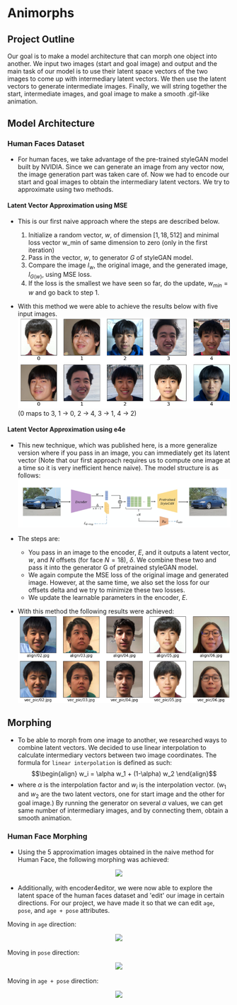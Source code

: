 # Animorphs

## __Project Outline__ 
Our goal is to make a model architecture that can morph one object into another. We input two images (start and goal image) and output and the main task of our model is to use their latent space vectors of the two images to come up with intermediary latent vectors. We then use the latent vectors to generate intermediate images. Finally, we will string together the start, intermediate images, and goal image to make a smooth .gif-like animation.

## __Model Architecture__ 

### __Human Faces Dataset__
- For human faces, we take advantage of the pre-trained styleGAN model built by NVIDIA. Since we can generate an image from any vector now, the image generation part was taken care of. Now we had to encode our start and goal images to obtain the intermediary latent vectors. We try to approximate using two methods.
#### __Latent Vector Approximation using MSE__
- This is our first naive approach where the steps are described below.
  1. Initialize a random vector, $w$, of dimension $[1, 18, 512]$ and minimal loss vector w_min of same dimension to zero (only in the first iteration)
  2. Pass in the vector, $w$, to generator $G$ of styleGAN model.
  3. Compare the image $I_{w}$, the original image, and the generated image, $I_{G(w)}$, using MSE loss.
  4. If the loss is the smallest we have seen so far, do the update, $w_{min} = w$ and go back to step 1.
   
- With this method we were able to achieve the results below with five input images.
![](./data/naive1.png)
(0 maps to 3, 1 -> 0, 2 -> 4, 3 -> 1, 4 -> 2)

#### __Latent Vector Approximation using e4e__
- This new technique, which was published here, is a more generalize version where if you pass in an image, you can immediately get its latent vector (Note that our first approach requires us to compute one image at a time so it is very inefficient hence naive). The model structure is as follows:
![](./data/model_arch.png) 
- The steps are:
  - You pass in an image to the encoder, $E$, and it outputs a latent vector, $w$, and $N$ offsets (for face $N=18$), $\delta$. We combine these two 
  and pass it into the generator G of pretrained styleGAN model.
  - We again compute the MSE loss of the original image and generated image. However, at the same time, we also set the loss for our offsets delta and we try to minimize these two losses.
  - We update the learnable parameters in the encoder, $E$.
  
- With this method the following results were achieved:
![](./data/e4e.png)  

## Morphing 
- To be able to morph from one image to another, we researched ways to combine latent vectors. We decided to use linear interpolation to calculate intermediary vectors between two image coordinates. The formula for `linear interpolation` is defined as such:
$$\begin{align}
w_i = \alpha w_1 + (1-\alpha) w_2
\end{align}$$
- where $\alpha$ is the interpolation factor and $w_i$ is the interpolation vector. ($w_1$ and $w_2$ are the two latent vectors, one for start image and the other for goal image.) By running the generator on several $\alpha$ values, we can get same number of intermediary images, and by connecting them, obtain a smooth animation. 

### Human Face Morphing
- Using the 5 approximation images obtained in the naive method for Human Face, the following morphing was achieved:
  
<p align='center'>
<img src = './data/Kenta_in_styleGAN.gif'>
</p>

- Additionally, with encoder4editor, we were now able to explore the latent space of the human faces dataset and 'edit' our image in certain directions. For our project, we have made it so that we can edit `age`, `pose`, and `age + pose` attributes.

Moving in `age` direction:
<p align='center'>
<img src = './data/kb_age.gif'
width=250>
</p>

Moving in `pose` direction:
<p align='center'>
<img src = './data/naveen.gif'
width=250>
</p>

Moving in `age + pose` direction:
<p align='center'>
<img src = './data/kenta_age+pos.gif'
width=250>
</p>
